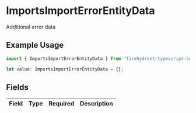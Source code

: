 # ImportsImportErrorEntityData

Additional error data

## Example Usage

```typescript
import { ImportsImportErrorEntityData } from "firehydrant-typescript-sdk/models/components";

let value: ImportsImportErrorEntityData = {};
```

## Fields

| Field       | Type        | Required    | Description |
| ----------- | ----------- | ----------- | ----------- |